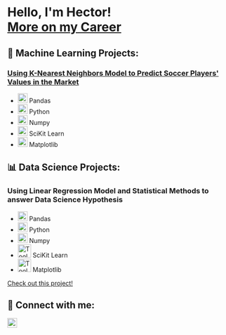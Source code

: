 <h1>Hello, I'm Hector!<br/><a href="https://www.linkedin.com/in/hector-gallo/">More on my Career</a></h1>

<h2>🤖 Machine Learning Projects:</h2>

### [Using K-Nearest Neighbors Model to Predict Soccer Players' Values in the Market](https://github.com/COGS118A/Group018-Sp22/blob/main/COGS%20118A%20Final%20Project%20Report%20.ipynb)
- <img alt="Tools | Pandas" width="22px" src="https://cdn.jsdelivr.net/gh/devicons/devicon/icons/pandas/pandas-original.svg" /> Pandas
- <img alt="Tools | Python" width="22px" src="https://cdn.jsdelivr.net/gh/devicons/devicon/icons/python/python-plain.svg" /> Python
- <img alt="Tools | Numpy" width="22px" src="https://cdn.jsdelivr.net/gh/devicons/devicon/icons/numpy/numpy-original.svg" /> Numpy
- <img alt="Tools | SciKit Learn" width="22px" src="https://upload.wikimedia.org/wikipedia/commons/0/05/Scikit_learn_logo_small.svg" /> SciKit Learn
- <img alt="Tools | Matplotlib" width="22px" src="https://upload.wikimedia.org/wikipedia/commons/0/01/Created_with_Matplotlib-logo.svg" /> Matplotlib

<h2>📊 Data Science Projects:</h2>

### Using Linear Regression Model and Statistical Methods to answer Data Science Hypothesis
- <img alt="Tools | Pandas" width="22px" src="https://cdn.jsdelivr.net/gh/devicons/devicon/icons/pandas/pandas-original.svg" /> Pandas
- <img alt="Tools | Python" width="22px" src="https://cdn.jsdelivr.net/gh/devicons/devicon/icons/python/python-plain.svg" /> Python
- <img alt="Tools | Numpy" width="22px" src="https://cdn.jsdelivr.net/gh/devicons/devicon/icons/numpy/numpy-original.svg" /> Numpy
- <img alt="Tools | SciKit Learn" width="30px" src="https://upload.wikimedia.org/wikipedia/commons/0/05/Scikit_learn_logo_small.svg" /> SciKit Learn
- <img alt="Tools | Matplotlib" width="30px" src="https://upload.wikimedia.org/wikipedia/commons/0/01/Created_with_Matplotlib-logo.svg" /> Matplotlib

[Check out this project!](https://github.com/COGS108/Group062-Wi22/blob/master/FinalProjectGroup062-Wi22.ipynb)

<h2> 🤳 Connect with me:</h2>

[<img align="left" alt="Hector Gallo | LinkedIn" width="22px" src="https://cdn.jsdelivr.net/npm/simple-icons@v3/icons/linkedin.svg" />][linkedin]

[linkedin]: https://www.linkedin.com/in/hector-gallo/
